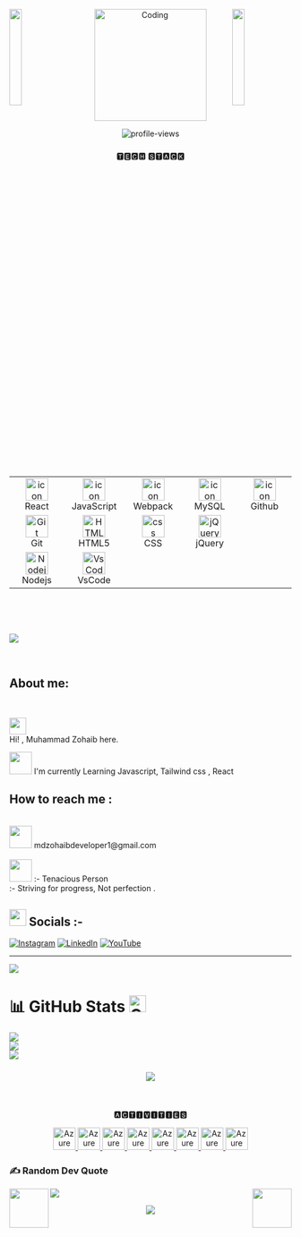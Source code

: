 <img align="left" src="https://user-images.githubusercontent.com/65187002/144930161-2f783401-8d27-4fdf-a2f7-cc0ba32f1f1f.gif" width="21%" style="display:inline;"><img align="right" src="https://user-images.githubusercontent.com/65187002/144930161-2f783401-8d27-4fdf-a2f7-cc0ba32f1f1f.gif" width="21%" style="display:inline;">

<p align="center">
  <img alt="Coding" width="200" src="https://media1.giphy.com/media/3kPDmoWdBpQPNhCnUG/giphy.gif?cid=ecf05e47czcc532765ws5oumsyflmrr3l84ahc8wpu2orb87&ep=v1_gifs_related&rid=giphy.gif&ct=s">
</p>

<p align="center">
  <img src="https://komarev.com/ghpvc/?username=Zohaibdevpr&label=Profile%20Views&color=fff24f&style=flat" alt="profile-views" />
</p>



###
<p align="center"> 
 🆃🅴🅲🅷  🆂🆃🅰🅲🅺 <br>

 ####
<table>
<div style="display: flex;  align: center">
<table align="center">
  <tr>
    <td align="center" width="96">
        <img src="https://techstack-generator.vercel.app/react-icon.svg" alt="icon" width="40" height="40" />
      <br>React
    </td>
    <td align="center" width="96">
        <img src="https://techstack-generator.vercel.app/js-icon.svg" alt="icon" width="40" height="40" />
      <br>JavaScript
    </td>
    <td align="center" width="96">
        <img src="https://techstack-generator.vercel.app/webpack-icon.svg" alt="icon" width="40" height="40" />
      <br>Webpack
    </td>
    <td align="center" width="96">
        <img src="https://techstack-generator.vercel.app/mysql-icon.svg" alt="icon" width="40" height="40" />
      <br>MySQL
    </td>
     <td align="center" width="96">
        <img src="https://techstack-generator.vercel.app/github-icon.svg" alt="icon" width="40" height="40" />
      <br>Github
    </td>
  </tr>
  <tr>
    <td align="center" width="96"> 
        <img src="https://user-images.githubusercontent.com/25181517/192108372-f71d70ac-7ae6-4c0d-8395-51d8870c2ef0.png" width="40" height="40" alt="Git" />
      <br>Git
    </td>
    <td align="center"  width="96">
        <img src="https://skillicons.dev/icons?i=html" width="40" height="40" alt="HTML5" />
      <br>HTML5
    </td>
    <td align="center" width="96">
        <img src="https://skillicons.dev/icons?i=css" width="40" height="40" alt="css" />
      <br>CSS
    </td>
    </td>
    <td align="center" width="96">
        <img src="https://skillicons.dev/icons?i=jquery"width="40" height="40" alt="jQuery" />
      <br>jQuery
    </td>
  </tr>
 <tr>
        <td align="center" width="96">
        <img src="https://skillicons.dev/icons?i=nodejs" width="40" height="40" alt="Nodejs" />
      <br>Nodejs
      </td>
</td>
            <td align="center" width="96">
        <img src="https://skillicons.dev/icons?i=vscode" width="40" height="40" alt="VsCode" />
      <br>VsCode
    </td>
      
         
 </tr>
</table>
<br><br>
</table>



      
<br>     
 


[![](https://visitcount.itsvg.in/api?id=Zohaibdevpr&icon=5&color=7)](https://visitcount.itsvg.in)


<br>

##  About me:
    
<br>
 <p><img src="https://emojis.slackmojis.com/emojis/images/1531849430/4246/blob-sunglasses.gif?1531849430" width="30"/> <br>
    Hi! , Muhammad Zohaib here.</p>
 <img src="https://user-images.githubusercontent.com/74038190/216122069-5b8169d7-1d8e-4a13-b245-a8e4176c99f8.png" width="40"> I'm currently  Learning Javascript, Tailwind css , React<br>
   
 
 ##  How to reach me :  
 <br>
  <img src ="https://user-images.githubusercontent.com/74038190/216120981-b9507c36-0e04-4469-8e27-c99271b45ba5.png" width="40">
   mdzohaibdeveloper1@gmail.com<br><br>  
 <img src = "https://user-images.githubusercontent.com/74038190/229223156-0cbdaba9-3128-4d8e-8719-b6b4cf741b67.gif" width="40"> :-  Tenacious Person <br> :-  Striving for progress, Not perfection .


## <img height="30" src="https://raw.githubusercontent.com/innng/innng/master/assets/soulgem-sayaka.gif"/> Socials :-
[![Instagram](https://img.shields.io/badge/Instagram-%23E4405F.svg?logo=Instagram&logoColor=white)](https://instagram.com/zo.haib2860) [![LinkedIn](https://img.shields.io/badge/LinkedIn-%230077B5.svg?logo=linkedin&logoColor=white)](https://linkedin.com/in/muhammad-zohaib-7b2223285/) [![YouTube](https://img.shields.io/badge/YouTube-%23FF0000.svg?logo=YouTube&logoColor=white)](https://youtube.com/@muhammad_zohaib936) 

---

[![](https://visitcount.itsvg.in/api?id=Zohaibdevpr&icon=10&color=13)](https://visitcount.itsvg.in)
 

<p align="center">
  
# 📊 GitHub Stats <img src="https://media.giphy.com/media/W5eoZHPpUx9sapR0eu/giphy.gif" width="30" alt="Git"/>  
![](https://github-readme-stats.vercel.app/api?username=Zohaibdevpr&theme=neon&hide_border=false&include_all_commits=true&count_private=false)<br/>
![](https://github-readme-streak-stats.herokuapp.com/?user=Zohaibdevpr&theme=neon&hide_border=false)<br/>
![](https://github-readme-stats.vercel.app/api/top-langs/?username=Zohaibdevpr&theme=neon&hide_border=false&include_all_commits=true&count_private=false&layout=compact)

</p>

###

<div align="center">
  <img src="https://profile-counter.glitch.me/zohaibdevpr/count.svg?"  />
</div>

<!-- Proudly created with GPRM ( https://gprm.itsvg.in ) -->

####
<br clear="both">
<p align="center">🅰🅲🆃🅸🆅🅸🆃🅸🅴🆂</p>
 <p align="center">
  <a href="https://jrohit.com.np/" target="_blank">
    <img src="https://github.com/jrohitofficial/jrohitofficial/blob/master/Man%20Bouncing%20Ball%20Medium-Dark%20Skin%20Tone.png?raw=true" alt="Azure" width="40" height="40" />
  </a>

  <a href="https://jrohit.com.np" target="_blank">
    <img src="https://raw.githubusercontent.com/jrohitofficial/jrohitofficial/master/Soccer%20Ball.webp" alt="Azure" width="40" height="40" />
  </a>

  <a href="https://jrohit.com.np" target="_blank">
    <img src="https://raw.githubusercontent.com/jrohitofficial/jrohitofficial/master/Video%20Game.webp" alt="Azure" width="40" height="40" />
  </a>

  <a href="https://jrohit.com.np" target="_blank">
    <img src="https://github.com/jrohitofficial/jrohitofficial/blob/master/Musical%20Notes.png?raw=true" alt="Azure" width="40" height="40" />
  </a>

  <a href="https://jrohit.com.np" target="_blank">
    <img src="https://github.com/jrohitofficial/jrohitofficial/blob/master/Man%20Technologist%20Medium-Dark%20Skin%20Tone.png?raw=true" alt="Azure" width="40" height="40" />
  </a>
  <a href="https://jrohit.com.np" target="_blank">
    <img src="https://github.com/jrohitofficial/jrohitofficial/blob/master/globe.gif?raw=true" alt="Azure" width="40" height="40" />
  </a>
  <a href="https://jrohit.com.np" target="_blank">
    <img src="https://github.com/jrohitofficial/jrohitofficial/blob/master/book.gif?raw=true" alt="Azure" width="40" height="40" />
  </a>
  <a href="https://jrohit.com.np" target="_blank">
    <img src="https://github.com/jrohitofficial/jrohitofficial/blob/master/music.gif?raw=true" alt="Azure" width="40" height="40"" />
  </a>
  
 </p>


### ✍️ Random Dev Quote  

![](https://quotes-github-readme.vercel.app/api?type=horizontal&theme=tokyonight)
<img src = "https://user-images.githubusercontent.com/74038190/213866269-5d00981c-7c98-46d7-8a8e-16f462f15227.gif" align="left" width="70"> 
<img src = "https://user-images.githubusercontent.com/74038190/213866269-5d00981c-7c98-46d7-8a8e-16f462f15227.gif" align="right" width="70">

<p align="center">
  <img src="https://capsule-render.vercel.app/api?type=waving&color=gradient&height=65&section=footer"/>
</p>
<!-- Proudly created with GPRM ( https://gprm.itsvg.in ) -->  

 

